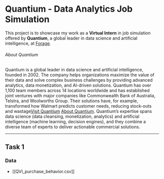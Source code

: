 # Quantium - Data Analytics Job Simulation
This project is to showcase my work as a **Virtual Intern** in job simulation offered by **Quantium**, a global leader in data science and artificial intelligence, at [Forage](https://www.theforage.com/profile/iXCrcHQebeuZdrvMo).
###### About Quantium
Quantium is a global leader in data science and artificial intelligence, founded in 2002. The company helps organizations maximize the value of their data and solve complex business challenges by providing advanced analytics, data monetization, and AI-driven solutions. Quantium has over 1,100 team members across 14 locations worldwide and has established joint ventures with major companies like Commonwealth Bank of Australia, Telstra, and Woolworths Group. Their solutions have, for example, transformed how Walmart predicts customer needs, reducing stock-outs and wastage[Visit Quantium](https://quantium.com/) [About Quantium](https://quantium.com/about-us/).
Quantium’s expertise spans data science (data cleansing, monetization, analytics) and artificial intelligence (machine learning, decision engines), and they combine a diverse team of experts to deliver actionable commercial solutions.

---
## Task 1
### Data
- [[QVI_purchase_behavior.csv]]
